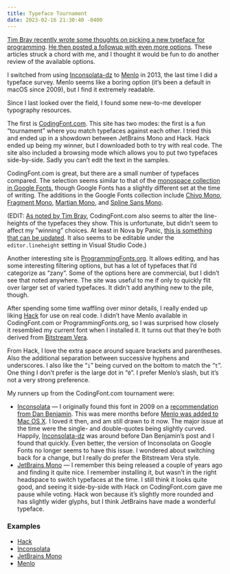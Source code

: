 ```yaml
---
title: Typeface Tournament
date: 2023-02-16 21:30:40 -0400
---
```


[Tim Bray recently wrote some thoughts on picking a new typeface for programming](https://www.tbray.org/ongoing/When/202x/2023/02/09/Monospace). [He then posted a followup with even more options](https://www.tbray.org/ongoing/When/202x/2023/02/14/More-Mono). These articles struck a chord with me, and I thought it would be fun to do another review of the available options.

I switched from using [Inconsolata-dz](https://nodnod.net/posts/inconsolata-dz/) to [Menlo](https://en.wikipedia.org/wiki/Menlo_(typeface)) in 2013, the last time I did a typeface survey. Menlo seems like a boring option (it’s been a default in macOS since 2009), but I find it extremely readable.

Since I last looked over the field, I found some new-to-me developer typography resources.

The first is [CodingFont.com](https://www.codingfont.com). This site has two modes: the first is a fun “tournament” where you match typefaces against each other. I tried this and ended up in a showdown between JetBrains Mono and Hack. Hack ended up being my winner, but I downloaded both to try with real code. The site also included a browsing mode which allows you to put two typefaces side-by-side. Sadly you can’t edit the text in the samples.

CodingFont.com is great, but there are a small number of typefaces compared. The selection seems similar to that of the [monospace collection in Google Fonts](https://fonts.google.com/?category=Monospace), though Google Fonts has a slightly different set at the time of writing. The additions in the Google Fonts collection include [Chivo Mono](https://fonts.google.com/specimen/Chivo+Mono), [Fragment Mono](https://fonts.google.com/specimen/Fragment+Mono), [Martian Mono](https://fonts.google.com/specimen/Martian+Mono), and [Spline Sans Mono](https://fonts.google.com/specimen/Spline+Sans+Mono).

(EDIT: [As noted by Tim Bray](https://mastodon.social/@timbray@hachyderm.io/109881181854977568), CodingFont.com also seems to alter the line-heights of the typefaces they show. This is unfortunate, but didn't seem to affect my "winning" choices. At least in Nova by Panic, [this is something that can be updated](https://help.panic.com/nova/preferences/#editor). It also seems to be editable under the `editor.lineheight` setting in Visual Studio Code.)

Another interesting site is [ProgrammingFonts.org](https://www.programmingfonts.org). It allows editing, and has some interesting filtering options, but has a lot of typefaces that I’d categorize as “zany”. Some of the options here are commercial, but I didn’t see that noted anywhere. The site was useful to me if only to quickly flit over larger set of varied typefaces. It didn't add anything new to the pile, though.

After spending some time waffling over minor details, I really ended up liking [Hack](https://sourcefoundry.org/hack/) for use on real code. I didn’t have Menlo available in CodingFont.com or ProgrammingFonts.org, so I was surprised how closely it resembled my current font when I installed it. It turns out that they’re both derived from [Bitstream Vera](https://en.wikipedia.org/wiki/Bitstream_Vera).

From Hack, I love the extra space around square brackets and parentheses. Also the additional separation between successive hyphens and underscores. I also like the “`i`” being curved on the bottom to match the “`t`”. One thing I don’t prefer is the large dot in “`0`”. I prefer Menlo’s slash, but it’s not a very strong preference.

My runners up from the CodingFont.com tournament were:

* [Inconsolata](https://fonts.google.com/specimen/Inconsolata) — I originally found this font in 2009 on a [recommendation from Dan Benjamin](https://web.archive.org/web/20090601171845/http://hivelogic.com/articles/view/top-10-programming-fonts). This was mere months before [Menlo was added to Mac OS X](https://en.wikipedia.org/wiki/Mac_OS_X_Snow_Leopard). I loved it then, and am still drawn to it now. The major issue at the time were the single- and double-quotes being slightly curved. Happily, [Inconsolata-dz](https://nodnod.net/posts/inconsolata-dz/) was around before Dan Benjamin’s post and I found that quickly. Even better, the version of Inconsolata on Google Fonts no longer seems to have this issue. I wondered about switching back for a change, but I really do prefer the Bitstream Vera style.
* [JetBrains Mono](https://www.jetbrains.com/lp/mono/) — I remember this being released a couple of years ago and finding it quite nice. I remember installing it, but wasn’t in the right headspace to switch typefaces at the time. I still think it looks quite good, and seeing it side-by-side with Hack on CodingFont.com gave me pause while voting. Hack won because it’s slightly more rounded and has slightly wider glyphs, but I think JetBrains have made a wonderful typeface.

### Examples

* [Hack](https://anderegg.s3.amazonaws.com/typefaces/hack.png)
* [Inconsolata](https://anderegg.s3.amazonaws.com/typefaces/inconsolata.png)
* [JetBrains Mono](https://anderegg.s3.amazonaws.com/typefaces/jetbrains-mono.png)
* [Menlo](https://anderegg.s3.amazonaws.com/typefaces/menlo.png)
